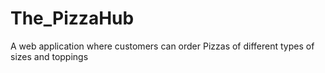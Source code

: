 # The_PizzaHub
A web application where customers can order Pizzas of different types of sizes and toppings
